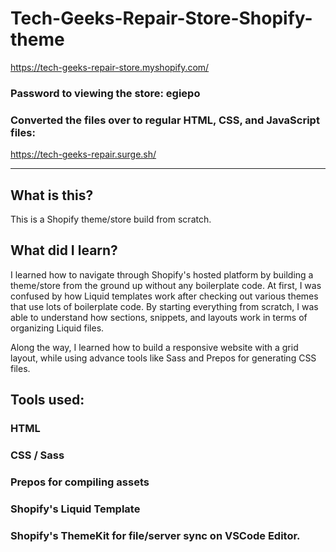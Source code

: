 # Tech-Geeks-Repair-Store-Shopify-theme


https://tech-geeks-repair-store.myshopify.com/

### Password to viewing the store: egiepo




### Converted the files over to regular HTML, CSS, and JavaScript files:

https://tech-geeks-repair.surge.sh/


***

## What is this?
This is a Shopify theme/store build from scratch. 

## What did I learn?
I learned how to navigate through Shopify's hosted platform by building a theme/store from the ground up without any boilerplate code.
At first, I was confused by how Liquid templates work after checking out various themes that use lots of boilerplate code. By starting everything from scratch, I was able to understand how sections, snippets, and layouts work in terms of organizing Liquid files. 

Along the way, I learned how to build a responsive website with a grid layout, while using advance tools like Sass and Prepos for generating CSS files. 


## Tools used:
### HTML
### CSS / Sass
### Prepos for compiling assets
### Shopify's Liquid Template
### Shopify's ThemeKit for file/server sync on VSCode Editor.
